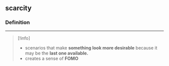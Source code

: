 ## scarcity

### Definition 
---

>[!info]
>- scenarios that make **something look more desirable** because it may be the **last one available.**
>- creates a sense of **FOMO**
